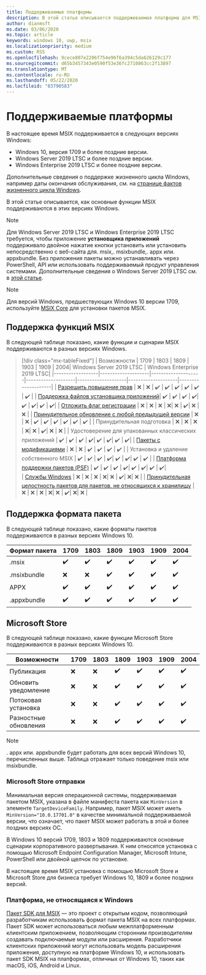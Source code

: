```yaml
---
title: Поддерживаемые платформы
description: В этой статье описывается поддерживаемая платформа для MSIX.
author: dianmsft
ms.date: 03/06/2020
ms.topic: article
keywords: windows 10, uwp, msix
ms.localizationpriority: medium
ms.custom: RS5
ms.openlocfilehash: 9cece807e2206f754e96f6a394c5da626129c177
ms.sourcegitcommit: d65b3457343e0590f53e36fc2710863cc2f13897
ms.translationtype: MT
ms.contentlocale: ru-RU
ms.lasthandoff: 05/22/2020
ms.locfileid: "83790583"
---
```

# <a name="supported-platforms"></a>Поддерживаемые платформы

В настоящее время MSIX поддерживается в следующих версиях Windows:

* Windows 10, версия 1709 и более поздние версии.
* Windows Server 2019 LTSC и более поздние версии.
* Windows Enterprise 2019 LTSC и более поздние версии.

Дополнительные сведения о поддержке жизненного цикла Windows, например даты окончания обслуживания, см. на [странице фактов жизненного цикла Windows](https://support.microsoft.com/help/13853/windows-lifecycle-fact-sheet).

В этой статье описывается, как основные функции MSIX поддерживаются в этих версиях Windows.

> [!NOTE]
> Для Windows Server 2019 LTSC и Windows Enterprise 2019 LTSC требуется, чтобы приложение **установщика приложений** поддерживало двойное нажатие кнопки установить или установить непосредственно с веб-сайта для. msix,. msixbundle,. appx или. appxbundle. Без приложения пакеты можно устанавливать через PowerShell, API или использовать поддерживаемый продукт управления системами. Дополнительные сведения о Windows Server 2019 LTSC см. в [этой статье](msix-server-2019.md).

> [!NOTE]
> Для версий Windows, предшествующих Windows 10 версии 1709, используйте [MSIX Core](msix-core/msixcore.md) для установки пакетов MSIX.

## <a name="msix-feature-support"></a>Поддержка функций MSIX

В следующей таблице показано, какие функции и сценарии MSIX поддерживаются в разных версиях Windows.

> [!div class="mx-tableFixed"]
| Возможности | 1709 | 1803 | 1809 | 1903 | 1909 | 2004| Windows Server 2019 LTSC | Windows Enterprise 2019 LTSC|
|------------------|--------------------|--------------------|--------------------|--------------------|--------------------|--------------------|
| [Разрешить повышение прав](https://docs.microsoft.com/windows/uwp/packaging/app-capability-declarations) | :x:                | :x:                | :heavy_check_mark: | :heavy_check_mark: | :heavy_check_mark: | :heavy_check_mark: | :heavy_check_mark: | :heavy_check_mark: | 
| [Поддержка файлов установщика приложений](app-installer/installing-windows10-apps-web.md)| :heavy_check_mark: | :heavy_check_mark: | :heavy_check_mark: | :heavy_check_mark:| :heavy_check_mark: | :heavy_check_mark:| :heavy_check_mark: | :heavy_check_mark:| 
| [Отложить флаг регистрации](desktop/managing-your-msix-deployment-update.md) |  :x: | :x: | :x: | :x:| :x: | :heavy_check_mark:| :x: | :x: |
| [Принудительное обновление с любой предыдущей версии](desktop/managing-your-msix-deployment-targetdevices.md) |  :x:                | :x:                | :heavy_check_mark: | :heavy_check_mark: | :heavy_check_mark: | :heavy_check_mark: | :heavy_check_mark: | :heavy_check_mark: | 
| Принудительная подготовка |  :x: | :x: | :x: | :x:| :x: | :heavy_check_mark:| :x: | :x: |
| Удостоверение для упакованных классических приложений | :heavy_check_mark: | :heavy_check_mark: | :heavy_check_mark: | :heavy_check_mark:| :heavy_check_mark: | :heavy_check_mark:| :heavy_check_mark: | :heavy_check_mark:| 
| [Пакеты с модификациями](modification-packages.md) | :x:                | :x:                | :heavy_check_mark: | :heavy_check_mark: | :heavy_check_mark: | :heavy_check_mark: | 
| Установка и удаление собственного MSIX | :heavy_check_mark: | :heavy_check_mark: | :heavy_check_mark: | :heavy_check_mark:| :heavy_check_mark: | :heavy_check_mark:| :heavy_check_mark: | :heavy_check_mark: |
| [Платформа поддержки пакетов (PSF)](psf/package-support-framework-overview.md) | :heavy_check_mark: | :heavy_check_mark: | :heavy_check_mark: | :heavy_check_mark:| :heavy_check_mark: | :heavy_check_mark:|  :heavy_check_mark: | :heavy_check_mark:|  
| [Службы Windows](packaging-tool/convert-an-installer-with-services.md) | :x: | :x: | :x: | :x:| :x: | :heavy_check_mark:| :x:| :x: | 
| [Принудительная целостность пакетов для пакетов, не относящихся к хранилищу](package/signing-package-overview.md#package-integrity-enforcement) | :x: | :x: | :x: | :x:| :x: | :heavy_check_mark:| :x:| :x: | 
## <a name="package-format-support"></a>Поддержка формата пакета

В следующей таблице показано, какие форматы пакетов поддерживаются в разных версиях Windows 10.

| Формат пакета | 1709 | 1803 | 1809 | 1903 | 1909 | 2004
|------------------|--------------------|--------------------|--------------------|--------------------|--------------------|--------------------|
| .msix              | :heavy_check_mark: | :heavy_check_mark: | :heavy_check_mark: | :heavy_check_mark:| :heavy_check_mark: | :heavy_check_mark:| 
| .msixbundle| :x:                | :x:                | :heavy_check_mark: | :heavy_check_mark: | :heavy_check_mark: | :heavy_check_mark:|
| APPX | :heavy_check_mark: | :heavy_check_mark: | :heavy_check_mark: | :heavy_check_mark:| :heavy_check_mark: | :heavy_check_mark:| 
| .appxbundle | :heavy_check_mark: | :heavy_check_mark: | :heavy_check_mark: | :heavy_check_mark:| :heavy_check_mark: | :heavy_check_mark:| 

## <a name="microsoft-store"></a>Microsoft Store

В следующей таблице показано, какие функции Microsoft Store поддерживаются в разных версиях Windows 10.

| Возможности | 1709 | 1803 | 1809 | 1903 | 1909 | 2004
|------------------|--------------------|--------------------|--------------------|--------------------|--------------------|--------------------|
| Публикация             | :x: | :x: | :heavy_check_mark: | :heavy_check_mark:| :heavy_check_mark: | :heavy_check_mark:| 
| Обновить уведомление| :x: | :x: | :heavy_check_mark: | :heavy_check_mark:| :heavy_check_mark: | :heavy_check_mark:| 
| Потоковая установка | :x:                | :x:                | :heavy_check_mark: | :heavy_check_mark: | :heavy_check_mark: | :heavy_check_mark:| 
| Разностные обновления | :x: | :x: | :heavy_check_mark: | :heavy_check_mark:| :heavy_check_mark: | :heavy_check_mark:| 

> [!NOTE]
> . appx или. appxbundle будет работать для всех версий Windows 10, перечисленных выше. Таблица отражает только поведение msix или msixbundle.

### <a name="microsoft-store-submissions"></a>Microsoft Store отправки

Минимальная версия операционной системы, поддерживаемая пакетом MSIX, указана в файле манифеста пакета как `MinVersion` в элементе `TargetDeviceFamily`. Например, пакет MSIX может иметь `MinVersion="10.0.17701.0"` в качестве минимальной поддерживаемой версии, что означает, что пакет MSIX может работать в этой и более поздних версиях ОС.

В Windows 10 версий 1709, 1803 и 1809 поддерживаются основные сценарии корпоративного развертывания. К ним относятся установка с помощью Microsoft Endpoint Configuration Manager, Microsoft Intune, PowerShell или двойной щелчок по установке.

В настоящее время MSIX установка с помощью Microsoft Store и Microsoft Store для бизнеса требует Windows 10, 1809 и более поздних версий.

### <a name="non-windows-platform"></a>Платформа, не относящаяся к Windows
[Пакет SDK для MSIX](https://github.com/Microsoft/msix-packaging) — это проект с открытым кодом, позволяющий разработчикам использовать формат пакета MSIX на всех платформах. Пакет SDK может использоваться любым межплатформенным клиентским приложением, позволяющим сторонним производителям создавать подключаемые модули или расширения. Разработчики клиентских приложений могут использовать модель расширения приложения, доступную на платформе Windows 10, и использовать пакет SDK MSIX на платформах, отличных от Windows 10, таких как macOS, iOS, Android и Linux. 
